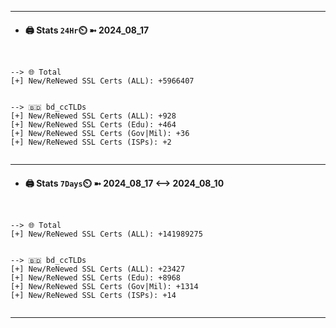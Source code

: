 

---
- #### 🖨️ **Stats** `24Hr`⏲️ ➼ 2024_08_17
```console


--> 🌐 Total
[+] New/ReNewed SSL Certs (ALL): +5966407


--> 🇧🇩 bd_ccTLDs
[+] New/ReNewed SSL Certs (ALL): +928
[+] New/ReNewed SSL Certs (Edu): +464
[+] New/ReNewed SSL Certs (Gov|Mil): +36
[+] New/ReNewed SSL Certs (ISPs): +2


```

---
- #### 🖨️ **Stats** `7Days`⏲️ ➼ 2024_08_17 <--> 2024_08_10
```console


--> 🌐 Total
[+] New/ReNewed SSL Certs (ALL): +141989275


--> 🇧🇩 bd_ccTLDs
[+] New/ReNewed SSL Certs (ALL): +23427
[+] New/ReNewed SSL Certs (Edu): +8968
[+] New/ReNewed SSL Certs (Gov|Mil): +1314
[+] New/ReNewed SSL Certs (ISPs): +14


```

---

